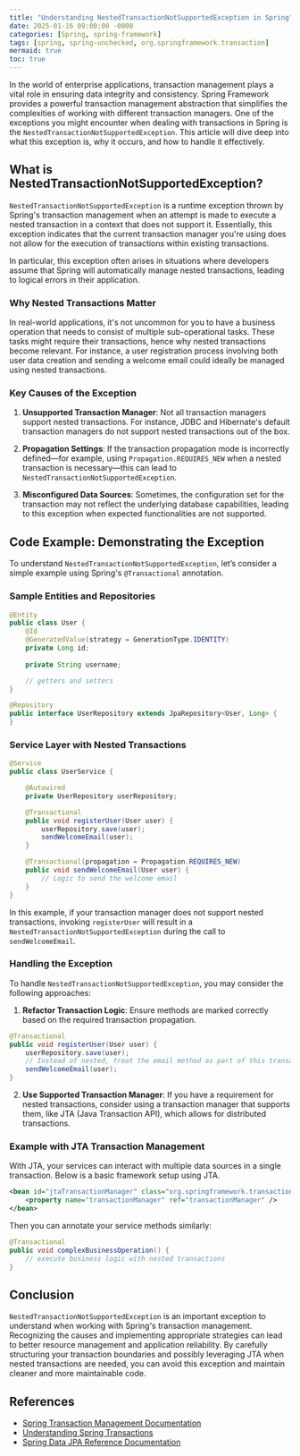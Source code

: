 ```yaml
---
title: "Understanding NestedTransactionNotSupportedException in Spring"
date: 2025-01-16 09:00:00 -0000
categories: [Spring, spring-framework]
tags: [spring, spring-unchecked, org.springframework.transaction]
mermaid: true
toc: true
---
```



In the world of enterprise applications, transaction management plays a vital role in ensuring data integrity and consistency. Spring Framework provides a powerful transaction management abstraction that simplifies the complexities of working with different transaction managers. One of the exceptions you might encounter when dealing with transactions in Spring is the `NestedTransactionNotSupportedException`. This article will dive deep into what this exception is, why it occurs, and how to handle it effectively.

## What is NestedTransactionNotSupportedException?

`NestedTransactionNotSupportedException` is a runtime exception thrown by Spring's transaction management when an attempt is made to execute a nested transaction in a context that does not support it. Essentially, this exception indicates that the current transaction manager you're using does not allow for the execution of transactions within existing transactions.

In particular, this exception often arises in situations where developers assume that Spring will automatically manage nested transactions, leading to logical errors in their application.

### Why Nested Transactions Matter

In real-world applications, it's not uncommon for you to have a business operation that needs to consist of multiple sub-operational tasks. These tasks might require their transactions, hence why nested transactions become relevant. For instance, a user registration process involving both user data creation and sending a welcome email could ideally be managed using nested transactions.

### Key Causes of the Exception

1. **Unsupported Transaction Manager**: Not all transaction managers support nested transactions. For instance, JDBC and Hibernate's default transaction managers do not support nested transactions out of the box.

2. **Propagation Settings**: If the transaction propagation mode is incorrectly defined—for example, using `Propagation.REQUIRES_NEW` when a nested transaction is necessary—this can lead to `NestedTransactionNotSupportedException`.

3. **Misconfigured Data Sources**: Sometimes, the configuration set for the transaction may not reflect the underlying database capabilities, leading to this exception when expected functionalities are not supported.

## Code Example: Demonstrating the Exception

To understand `NestedTransactionNotSupportedException`, let’s consider a simple example using Spring's `@Transactional` annotation.

### Sample Entities and Repositories

```java
@Entity
public class User {
    @Id
    @GeneratedValue(strategy = GenerationType.IDENTITY)
    private Long id;
    
    private String username;

    // getters and setters
}

@Repository
public interface UserRepository extends JpaRepository<User, Long> {
}
```

### Service Layer with Nested Transactions

```java
@Service
public class UserService {

    @Autowired
    private UserRepository userRepository;

    @Transactional
    public void registerUser(User user) {
        userRepository.save(user);
        sendWelcomeEmail(user);
    }

    @Transactional(propagation = Propagation.REQUIRES_NEW)
    public void sendWelcomeEmail(User user) {
        // Logic to send the welcome email
    }
}
```

In this example, if your transaction manager does not support nested transactions, invoking `registerUser` will result in a `NestedTransactionNotSupportedException` during the call to `sendWelcomeEmail`.

### Handling the Exception

To handle `NestedTransactionNotSupportedException`, you may consider the following approaches:

1. **Refactor Transaction Logic**: Ensure methods are marked correctly based on the required transaction propagation.

```java
@Transactional
public void registerUser(User user) {
    userRepository.save(user);
    // Instead of nested, treat the email method as part of this transaction
    sendWelcomeEmail(user);
}
```

2. **Use Supported Transaction Manager**: If you have a requirement for nested transactions, consider using a transaction manager that supports them, like JTA (Java Transaction API), which allows for distributed transactions.

### Example with JTA Transaction Management

With JTA, your services can interact with multiple data sources in a single transaction. Below is a basic framework setup using JTA.

```xml
<bean id="jtaTransactionManager" class="org.springframework.transaction.jta.JtaTransactionManager">
    <property name="transactionManager" ref="transactionManager" />
</bean>
```

Then you can annotate your service methods similarly:

```java
@Transactional
public void complexBusinessOperation() {
    // execute business logic with nested transactions
}
```

## Conclusion

`NestedTransactionNotSupportedException` is an important exception to understand when working with Spring's transaction management. Recognizing the causes and implementing appropriate strategies can lead to better resource management and application reliability. By carefully structuring your transaction boundaries and possibly leveraging JTA when nested transactions are needed, you can avoid this exception and maintain cleaner and more maintainable code.

## References

- [Spring Transaction Management Documentation](https://docs.spring.io/spring-framework/docs/current/reference/html/data-access.html#transaction)
- [Understanding Spring Transactions](https://spring.io/guides/gs/transaction/)
- [Spring Data JPA Reference Documentation](https://docs.spring.io/spring-data/jpa/docs/current/reference/html/#reference)